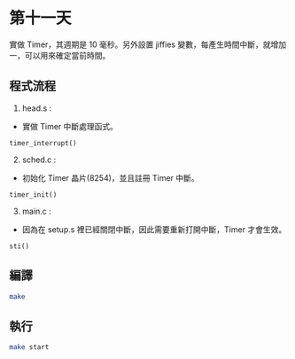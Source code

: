 # 第十一天

實做 Timer，其週期是 10 毫秒。另外設置 jiffies 變數，每產生時間中斷，就增加一，可以用來確定當前時間。

## 程式流程

1. head.s : 

* 實做 Timer 中斷處理函式。
```
timer_interrupt()
```

2. sched.c : 

* 初始化 Timer 晶片(8254)，並且註冊 Timer 中斷。
```
timer_init()
```

3. main.c : 

* 因為在 setup.s 裡已經關閉中斷，因此需要重新打開中斷，Timer 才會生效。
```
sti()
```

## 編譯
```bash
make
```

## 執行
```bash
make start
```
